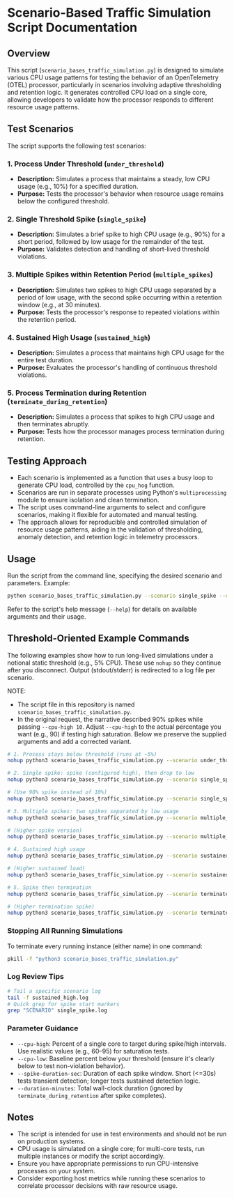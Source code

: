 # Scenario-Based Traffic Simulation Script Documentation

## Overview

This script (`scenario_bases_traffic_simulation.py`) is designed to simulate various CPU usage patterns for testing the behavior of an OpenTelemetry (OTEL) processor, particularly in scenarios involving adaptive thresholding and retention logic. It generates controlled CPU load on a single core, allowing developers to validate how the processor responds to different resource usage patterns.

## Test Scenarios

The script supports the following test scenarios:

### 1. Process Under Threshold (`under_threshold`)
- **Description:** Simulates a process that maintains a steady, low CPU usage (e.g., 10%) for a specified duration.
- **Purpose:** Tests the processor's behavior when resource usage remains below the configured threshold.

### 2. Single Threshold Spike (`single_spike`)
- **Description:** Simulates a brief spike to high CPU usage (e.g., 90%) for a short period, followed by low usage for the remainder of the test.
- **Purpose:** Validates detection and handling of short-lived threshold violations.

### 3. Multiple Spikes within Retention Period (`multiple_spikes`)
- **Description:** Simulates two spikes to high CPU usage separated by a period of low usage, with the second spike occurring within a retention window (e.g., at 30 minutes).
- **Purpose:** Tests the processor's response to repeated violations within the retention period.

### 4. Sustained High Usage (`sustained_high`)
- **Description:** Simulates a process that maintains high CPU usage for the entire test duration.
- **Purpose:** Evaluates the processor's handling of continuous threshold violations.

### 5. Process Termination during Retention (`terminate_during_retention`)
- **Description:** Simulates a process that spikes to high CPU usage and then terminates abruptly.
- **Purpose:** Tests how the processor manages process termination during retention.

## Testing Approach

- Each scenario is implemented as a function that uses a busy loop to generate CPU load, controlled by the `cpu_hog` function.
- Scenarios are run in separate processes using Python's `multiprocessing` module to ensure isolation and clean termination.
- The script uses command-line arguments to select and configure scenarios, making it flexible for automated and manual testing.
- The approach allows for reproducible and controlled simulation of resource usage patterns, aiding in the validation of thresholding, anomaly detection, and retention logic in telemetry processors.

## Usage

Run the script from the command line, specifying the desired scenario and parameters. Example:

```bash
python scenario_bases_traffic_simulation.py --scenario single_spike --duration_minutes 10 --cpu_high 90 --cpu_low 10 --spike_duration_sec 30
```

Refer to the script's help message (`--help`) for details on available arguments and their usage.

## Threshold-Oriented Example Commands

The following examples show how to run long-lived simulations under a notional static threshold (e.g., 5% CPU). These use `nohup` so they continue after you disconnect. Output (stdout/stderr) is redirected to a log file per scenario.

NOTE:
- The script file in this repository is named `scenario_bases_traffic_simulation.py`.
- In the original request, the narrative described 90% spikes while passing `--cpu-high 10`. Adjust `--cpu-high` to the actual percentage you want (e.g., 90) if testing high saturation. Below we preserve the supplied arguments and add a corrected variant.

```bash
# 1. Process stays below threshold (runs at ~5%)
nohup python3 scenario_bases_traffic_simulation.py --scenario under_threshold --cpu-low 5 > under_threshold.log 2>&1 &

# 2. Single spike: spike (configured high), then drop to low
nohup python3 scenario_bases_traffic_simulation.py --scenario single_spike --cpu-high 10 --cpu-low 5 > single_spike.log 2>&1 &

# (Use 90% spike instead of 10%)
nohup python3 scenario_bases_traffic_simulation.py --scenario single_spike --cpu-high 90 --cpu-low 5 --spike-duration-sec 30 > single_spike_90pct.log 2>&1 &

# 3. Multiple spikes: two spikes separated by low usage
nohup python3 scenario_bases_traffic_simulation.py --scenario multiple_spikes --cpu-high 10 --cpu-low 5 > multiple_spikes.log 2>&1 &

# (Higher spike version)
nohup python3 scenario_bases_traffic_simulation.py --scenario multiple_spikes --cpu-high 90 --cpu-low 5 --spike-duration-sec 300 > multiple_spikes_90pct.log 2>&1 &

# 4. Sustained high usage
nohup python3 scenario_bases_traffic_simulation.py --scenario sustained_high --cpu-high 10 > sustained_high.log 2>&1 &

# (Higher sustained load)
nohup python3 scenario_bases_traffic_simulation.py --scenario sustained_high --cpu-high 90 > sustained_high_90pct.log 2>&1 &

# 5. Spike then termination
nohup python3 scenario_bases_traffic_simulation.py --scenario terminate_during_retention --cpu-high 10 > terminate_during_retention.log 2>&1 &

# (Higher termination spike)
nohup python3 scenario_bases_traffic_simulation.py --scenario terminate_during_retention --cpu-high 90 --spike-duration-sec 120 > terminate_90pct.log 2>&1 &
```

### Stopping All Running Simulations

To terminate every running instance (either name) in one command:

```bash
pkill -f "python3 scenario_bases_traffic_simulation.py"
```

### Log Review Tips

```bash
# Tail a specific scenario log
tail -f sustained_high.log
# Quick grep for spike start markers
grep "SCENARIO" single_spike.log
```

### Parameter Guidance
- `--cpu-high`: Percent of a single core to target during spike/high intervals. Use realistic values (e.g., 60–95) for saturation tests.
- `--cpu-low`: Baseline percent below your threshold (ensure it's clearly below to test non-violation behavior).
- `--spike-duration-sec`: Duration of each spike window. Short (<=30s) tests transient detection; longer tests sustained detection logic.
- `--duration-minutes`: Total wall-clock duration (ignored by `terminate_during_retention` after spike completes).

## Notes
- The script is intended for use in test environments and should not be run on production systems.
- CPU usage is simulated on a single core; for multi-core tests, run multiple instances or modify the script accordingly.
- Ensure you have appropriate permissions to run CPU-intensive processes on your system.
- Consider exporting host metrics while running these scenarios to correlate processor decisions with raw resource usage.
